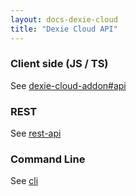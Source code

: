 ```yaml
---
layout: docs-dexie-cloud
title: "Dexie Cloud API"
---
```


### Client side (JS / TS)

See [dexie-cloud-addon#api](dexie-cloud-addon#api)

### REST

See [rest-api](rest-api)

### Command Line

See [cli](cli)
